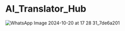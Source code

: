 # AI_Translator_Hub

![WhatsApp Image 2024-10-20 at 17 28 31_7de6a201](https://github.com/user-attachments/assets/9f187b0b-ab79-417b-b635-0ab3106c53c8)
